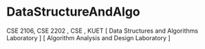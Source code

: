 # DataStructureAndAlgo
CSE 2106, CSE 2202 , CSE , KUET [ Data Structures and Algorithms Laboratory ] [ Algorithm Analysis and Design Laboratory ]
